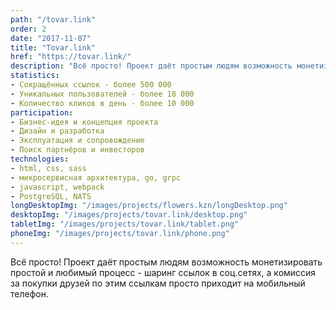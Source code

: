 ```yaml
---
path: "/tovar.link"
order: 2
date: "2017-11-07"
title: "Tovar.link"
href: "https://tovar.link/"
description: "Всё просто! Проект даёт простым людям возможность монетизировать простой и любимый процесс - шаринг ссылок в соц.сетях, а комиссия за покупки друзей по этим ссылкам просто приходит на мобильный телефон."
statistics:
- Сокращённых ссылок - более 500 000
- Уникальных пользователей - более 18 000
- Количество кликов в день - более 10 000
participation:
- Бизнес-идея и концепция проекта
- Дизайн и разработка
- Эксплуатация и сопровождение
- Поиск партнёров и инвесторов
technologies:
- html, css, sass
- микросервисная архитектура, go, grpc
- javascript, webpack
- PostgreSQL, NATS
longDesktopImg: "/images/projects/flowers.kzn/longDesktop.png"
desktopImg: "/images/projects/tovar.link/desktop.png"
tabletImg: "/images/projects/tovar.link/tablet.png"
phoneImg: "/images/projects/tovar.link/phone.png"
---
```


Всё просто! Проект даёт простым людям возможность монетизировать простой и любимый процесс - шаринг ссылок в соц.сетях, а комиссия за покупки друзей по этим ссылкам просто приходит на мобильный телефон.